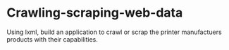 # Crawling-scraping-web-data

Using lxml, build an application to crawl or scrap the printer manufactuers products with their capabilities.
